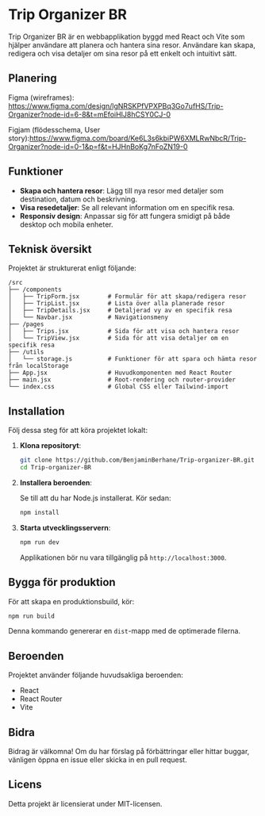 # Trip Organizer BR

Trip Organizer BR är en webbapplikation byggd med React och Vite som hjälper användare att planera och hantera sina resor. Användare kan skapa, redigera och visa detaljer om sina resor på ett enkelt och intuitivt sätt.

## Planering

Figma (wireframes): https://www.figma.com/design/lgNRSKPfVPXPBq3Go7ufHS/Trip-Organizer?node-id=6-8&t=mEfoiHIJ8hCSY0CJ-0

Figjam (flödesschema, User story):https://www.figma.com/board/Ke6L3s6kbiPW6XMLRwNbcR/Trip-Organizer?node-id=0-1&p=f&t=HJHnBoKg7nFoZN19-0


## Funktioner

- **Skapa och hantera resor**: Lägg till nya resor med detaljer som destination, datum och beskrivning.
- **Visa resedetaljer**: Se all relevant information om en specifik resa.
- **Responsiv design**: Anpassar sig för att fungera smidigt på både desktop och mobila enheter.

## Teknisk översikt

Projektet är strukturerat enligt följande:

```
/src
├── /components
│   ├── TripForm.jsx        # Formulär för att skapa/redigera resor
│   ├── TripList.jsx        # Lista över alla planerade resor
│   ├── TripDetails.jsx     # Detaljerad vy av en specifik resa
│   └── Navbar.jsx          # Navigationsmeny
├── /pages
│   ├── Trips.jsx           # Sida för att visa och hantera resor
│   └── TripView.jsx        # Sida för att visa detaljer om en specifik resa
├── /utils
│   └── storage.js          # Funktioner för att spara och hämta resor från localStorage
├── App.jsx                 # Huvudkomponenten med React Router
├── main.jsx                # Root-rendering och router-provider
└── index.css               # Global CSS eller Tailwind-import
```

## Installation

Följ dessa steg för att köra projektet lokalt:

1. **Klona repositoryt**:

   ```bash
   git clone https://github.com/BenjaminBerhane/Trip-organizer-BR.git
   cd Trip-organizer-BR
   ```

2. **Installera beroenden**:

    Se till att du har Node.js installerat.   Kör sedan:  

   ```bash
   npm install
   ```

3. **Starta utvecklingsservern**:

   ```bash
   npm run dev
   ```

    Applikationen bör nu vara tillgänglig på `http://localhost:3000`.  

## Bygga för produktion

För att skapa en produktionsbuild, kör:

```bash
npm run build
```


Denna kommando genererar en `dist`-mapp med de optimerade filerna.

## Beroenden

Projektet använder följande huvudsakliga beroenden:

- React
- React Router
- Vite

## Bidra

Bidrag är välkomna! Om du har förslag på förbättringar eller hittar buggar, vänligen öppna en issue eller skicka in en pull request.

## Licens

Detta projekt är licensierat under MIT-licensen.


